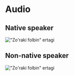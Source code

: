 # Audio

## Native speaker

!["Zo'raki folbin" ertagi](/docs/images/audio2.JPG "Zo'raki Folbin audiosini tinglang.")

## Non-native speaker


!["Zo'raki folbin" ertagi](/docs/images/audio1.jpg "Zo'raki Folbin audiosini tinglang")
